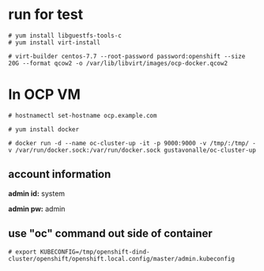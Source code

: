 # run for test

```
# yum install libguestfs-tools-c
# yum install virt-install
```
```
# virt-builder centos-7.7 --root-password password:openshift --size 20G --format qcow2 -o /var/lib/libvirt/images/ocp-docker.qcow2 
```

# In OCP VM
```
# hostnamectl set-hostname ocp.example.com
```

```
# yum install docker 
```

```
# docker run -d --name oc-cluster-up -it -p 9000:9000 -v /tmp/:/tmp/ -v /var/run/docker.sock:/var/run/docker.sock gustavonalle/oc-cluster-up
```

## account information

**admin id:** system

**admin pw:** admin

## use "oc" command out side of container
```
# export KUBECONFIG=/tmp/openshift-dind-cluster/openshift/openshift.local.config/master/admin.kubeconfig
```